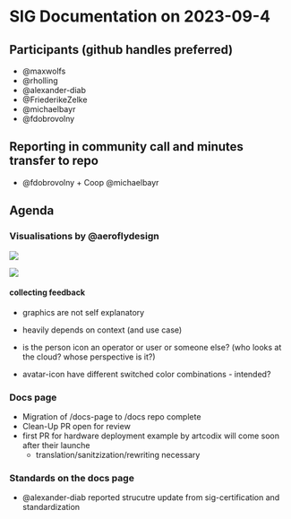 # SIG Documentation on  2023-09-4

## Participants (github handles preferred)
* @maxwolfs
* @rholling
* @alexander-diab
* @FriederikeZelke
* @michaelbayr
* @fdobrovolny

## Reporting in community call and minutes transfer to repo
* @fdobrovolny + Coop @michaelbayr

## Agenda

### Visualisations by @aeroflydesign

![](https://input.scs.community/uploads/a69763be-eace-443c-86a3-bd33c5ec28f3.png)

![](https://input.scs.community/uploads/04f49e53-bf9e-4236-ba51-46aaa10ae793.png)

#### collecting feedback

* graphics are not self explanatory
* heavily depends on context (and use case)
* is the person icon an operator or user or someone else? (who looks at the cloud? whose perspective is it?)

* avatar-icon have different switched color combinations - intended?

### Docs page 
* Migration of /docs-page to /docs repo complete 
* Clean-Up PR open for review
* first PR for hardware deployment example by artcodix will come soon after their launche
    * translation/sanitzization/rewriting necessary

### Standards on the docs page
* @alexander-diab reported strucutre update from sig-certification and standardization
